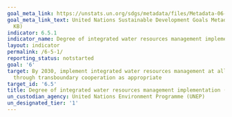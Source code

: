 ```yaml
---
goal_meta_link: https://unstats.un.org/sdgs/metadata/files/Metadata-06-05-01.pdf
goal_meta_link_text: United Nations Sustainable Development Goals Metadata (PDF 411
  KB)
indicator: 6.5.1
indicator_name: Degree of integrated water resources management implementation (0-100)
layout: indicator
permalink: /6-5-1/
reporting_status: notstarted
goal: '6'
target: By 2030, implement integrated water resources management at all levels, including
  through transboundary cooperation as appropriate
target_id: '6.5'
title: Degree of integrated water resources management implementation (0-100)
un_custodian_agency: United Nations Environment Programme (UNEP)
un_designated_tier: '1'
---
```

